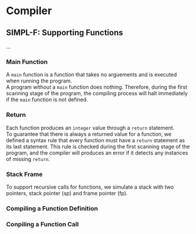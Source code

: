 # Compiler

## SIMPL-F: Supporting Functions

... <br>

### Main Function
A ```main``` function is a function that takes no arguements and is executed when running the program. <br>
A program without a ```main``` function does nothing. Therefore, during the first scanning stage of the program, the compiling process will halt immediately if the ```main``` function is not defined. <br>

### Return
Each function produces an ```integer``` value through a ```return``` statement. <br>
To guarantee that there is always a returned value for a function, we defined a syntax rule that every function must have a ```return``` statement as its last statement. This rule is checked during the first scanning stage of the program, and the compiler will produces an error if it detects any instances of missing ```return```.

### Stack Frame
To support recursive calls for functions, we simulate a stack with two pointers, stack pointer (sp) and frame pointer (fp).

### Compiling a Function Definition

### Conpiling a Function Call
